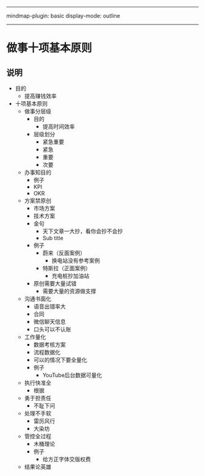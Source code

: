 
---

mindmap-plugin: basic
display-mode: outline

---

# 做事十项基本原则

## 说明
- 目的
    - 提高赚钱效率
- 十项基本原则
    - 做事分层级
        - 目的
            - 提高时间效率
        - 层级划分
            - 紧急重要
            - 紧急
            - 重要
            - 次要
    - 办事知目的
        - 例子
        - KPI
        - OKR
    - 方案禁原创
        - 市场方案
        - 技术方案
        - 金句
            - 天下文章一大抄，看你会抄不会抄
            - Sub title
        - 例子
            - 蔚来（反面案例）
                - 换电站没有参考案例
            - 特斯拉（正面案例）
                - 充电桩抄加油站
        - 原创需要大量试错
            - 需要大量的资源做支撑
    - 沟通书面化
        - 语音出错率大
        - 合同
        - 微信聊天信息
        - 口头可以不认账
    - 工作量化
        - 数据考核方案
        - 流程数据化
        - 可以的情况下要全量化
        - 例子
            - YouTube后台数据可量化
    - 执行快准全
        - 根据
    - 勇于担责任
        - 不耻下问
    - 处理不手软
        - 雷厉风行
        - 大染坊
    - 管控全过程
        - 木桶理论
        - 例子
            - 给方正字体交版权费
    - 结果论英雄